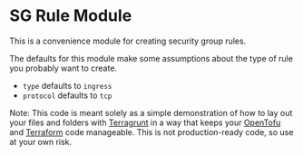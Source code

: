 # SG Rule Module

This is a convenience module for creating security group rules.

The defaults for this module make some assumptions about the type of rule you probably want to create.

- `type` defaults to `ingress`
- `protocol` defaults to `tcp`

Note: This code is meant solely as a simple demonstration of how to lay out your files and folders with
[Terragrunt](https://github.com/gruntwork-io/terragrunt) in a way that keeps your [OpenTofu](https://opentofu.org/)
and [Terraform](https://www.terraform.io) code manageable. This is not production-ready code, so use at your own risk.
